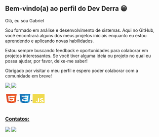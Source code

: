## Bem-vindo(a) ao perfil do Dev Derra 😁

Olá, eu sou Gabriel

Sou formado em análise e desenvolvimento de sistemas. Aqui no GitHub, você encontrará alguns dos meus projetos iniciais enquanto eu estou aprendendo e aplicando novas habilidades.

Estou sempre buscando feedback e oportunidades para colaborar em projetos interessantes. Se você tiver alguma ideia ou projeto no qual eu possa ajudar, por favor, deixe-me saber!

Obrigado por visitar o meu perfil e espero poder colaborar com a comunidade em breve!

 <div>
   <a href="https://github.com/Dev-Derra">
   <img height="180em" src="https://github-readme-stats.vercel.app/api?username=Dev-Derra&show_icons=true&theme=tokyonight&include_all_commits=true&count_private=true"/>
   <img height="180em" src="https://github-readme-stats.vercel.app/api/top-langs/?username=Dev-Derra&layout=compact&langs_count=6&theme=tokyonight"/>

</div>
<div style="display: inline_block"><br>
  <img align="center" alt="HTML" height="30" width="40" src="https://raw.githubusercontent.com/devicons/devicon/master/icons/html5/html5-original.svg">
  <img align="center" alt="CSS" height="30" width="40" src="https://raw.githubusercontent.com/devicons/devicon/master/icons/css3/css3-original.svg">
  <img align="center" alt="Js" height="30" width="40" src="https://raw.githubusercontent.com/devicons/devicon/master/icons/javascript/javascript-plain.svg">
</div>
 
 <br>
 
  ### Contatos:
 
<div> 
  <a href = "mailto:galighiti@gmail.com"><img src="https://img.shields.io/badge/-Gmail-%23333?style=for-the-badge&logo=gmail&logoColor=white" target="_blank"></a>
  <a href="https://www.linkedin.com/in/gabriel-de-souza-pereira-a44b8b149" target="_blank"><img src="https://img.shields.io/badge/-LinkedIn-%230077B5?style=for-the-badge&logo=linkedin&logoColor=white" target="_blank"></a> 
 
</div>
